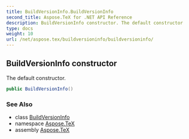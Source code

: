 ```yaml
---
title: BuildVersionInfo.BuildVersionInfo
second_title: Aspose.TeX for .NET API Reference
description: BuildVersionInfo constructor. The default constructor
type: docs
weight: 10
url: /net/aspose.tex/buildversioninfo/buildversioninfo/
---
```

## BuildVersionInfo constructor

The default constructor.

```csharp
public BuildVersionInfo()
```

### See Also

* class [BuildVersionInfo](../)
* namespace [Aspose.TeX](../../buildversioninfo/)
* assembly [Aspose.TeX](../../../)


